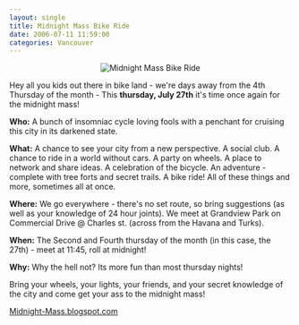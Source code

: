 ```yaml
---
layout: single
title: Midnight Mass Bike Ride
date: 2006-07-11 11:59:00
categories: Vancouver
---
```


<p align="center"><img src="/public/uploads/2006/07/193134753_8bce4bb418.jpg" id="image31" alt="Midnight Mass Bike Ride" /></p>
 Hey all you kids out there in bike land - we're days away from the 4th Thursday of the month -
This <strong>thursday, July 27th</strong> it's time once again for the midnight mass!

<strong>Who:</strong> A bunch of insomniac cycle loving fools with a penchant for cruising this city in its darkened state.

<strong>What:</strong> A chance to see your city from a new perspective. A social club. A chance to ride in a world without cars. A party on wheels. A place to network and share ideas. A celebration of the bicycle. An adventure - complete with tree forts and secret trails. A bike ride! All of these things and more, sometimes all at once.

<strong>Where:</strong> We go everywhere - there's no set route, so bring suggestions (as well as your knowledge of 24 hour joints). We meet at Grandview Park on Commercial Drive @ Charles st. (across from the Havana and Turks).

<strong>When:</strong> The Second and Fourth thursday of the month (in this case, the 27th) - meet at 11:45, roll at midnight!

<strong>Why:</strong> Why the hell not? Its more fun than most thursday nights!

Bring your wheels, your lights, your friends, and your secret knowledge of the city and come get your ass to the midnight mass!

<a href="http://www.midnight-mass.blogspot.com">Midnight-Mass.blogspot.com</a>
